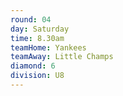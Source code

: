```yaml
---
round: 04
day: Saturday
time: 8.30am
teamHome: Yankees
teamAway: Little Champs
diamond: 6
division: U8
---
```

